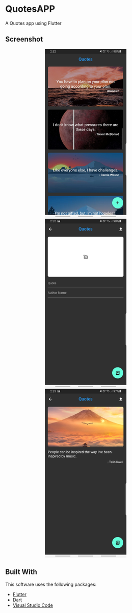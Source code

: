 # QuotesAPP

A Quotes app using Flutter

## Screenshot

<p align="center">
  <img src="screenshots/home.jpg" width="256" hspace="4">
  <img src="screenshots/create-quote.jpg" width="256" hspace="4">
  <img src="screenshots/random-quote.jpg" width="256" hspace="4">
</p>

## Built With

This software uses the following packages:

- [Flutter](https://flutter.dev/)
- [Dart](https://dart.dev/)
- [Visual Studio Code](https://code.visualstudio.com/)
